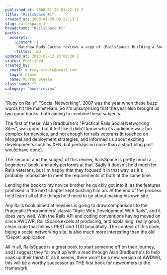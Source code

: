 ```yaml
--- 
published_at: 2008-01-29 01:22:13 Z
title: "RailsSpace #1"
created_at: 2008-01-29 09:22:13 Z
slug: railsspace-1
breadcrumb: "RailsSpace #1"
parts: 
  excerpt:
    :content: |
      Matthew Rudy Jacobs reviews a copy of [RailsSpace: Building a Social Networking Website with Ruby on Rails](http://railsspace.com/) by [Michael Hartl](http://michaelhartl.com/) and [Aurelius Prochazka](http://aure.com/) published by [Addison-Wesley](http://www.informit.com/imprint/index.aspx?st=61085) as part of their [Professional Ruby Series](http://www.informit.com/promotions/promotion.aspx?promo=135393).
    :filter: .md
updated_at: 2013-02-12 23:09:20 Z
status: Published
created_by: 
  email: murray.steele@gmail.com
  login: hlame
  name: Murray Steele
class_name: ""
category: 'book-review'
---
```


"Ruby on Rails", "Social Networking", 2007 was the year when these buzz words hit the mainstream.  So it's unsurprising that the year also brought us two good books, both aiming to combine these subjects.

The first of these, Alan Bradburne's "Practical Rails Social Networking Sites", was good, but it felt like it didn't know who its audience was; too complex for newbies, and not enough for rails veterans (it touched on Mongrel and deployment strategies, and informed us about exciting developments such as XFN, but perhaps no more than a short blog post would have done).

The second, and the subject of this review, RailsSpace is pretty much a beginners' book, and ably performs at that.  Sadly it doesn't hold much for Rails veterans, but I'm happy that they focused it in that way, as it's probably impossible to meet the requirements of both at the same time.  

Lending the book to my novice brother he quickly got into it, as the features promised in the next chapter kept pushing him on.  At the end of the process he'd learnt all of the things he'd need to go about making his own site.

Any Rails book aimed at newbies is going to draw comparisons to the Pragmatic Programmers' classic "Agile Web Development With Rails", and it does very well. With the Rails API and coding conventions having moved on since AWDWR, RailsSpace excels at producing, and explaining, really good, clean code that follows REST and TDD beautifully.  The context of this code, being a social networking site, is also much more interesting than the old "Depot" application.

All in all, RailsSpace is a great book to start someone off on their journey, and I suggest they follow it up with a read through Alan Bradburne's to help soak up their thirst.  If, as it seems, there won't be a new version of AWDWR, this will be a worthy successor as THE first book for newcomers to the framework.


